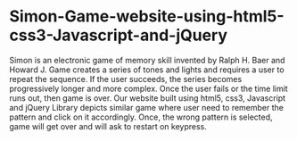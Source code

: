 # Simon-Game-website-using-html5-css3-Javascript-and-jQuery
Simon is an electronic game of memory skill invented by Ralph H. Baer and Howard J. Game creates a series of tones and lights and requires a user to repeat the sequence. If the user succeeds, the series becomes progressively longer and more complex. Once the user fails or the time limit runs out, then game is over. Our website built using html5, css3, Javascript and jQuery Library depicts similar game where user need to remember the pattern and click on it accordingly. Once, the wrong pattern is selected, game will get over and will ask to restart on keypress.
